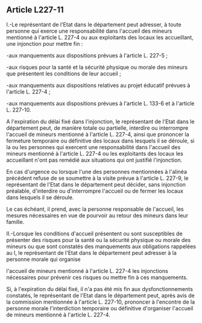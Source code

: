 ## Article L227-11

I.-Le représentant de l'Etat dans le département peut adresser, à toute personne qui exerce une responsabilité
dans l'accueil des mineurs mentionné à l'article L. 227-4 ou aux exploitants des locaux les accueillant, une
injonction pour mettre fin :

-aux manquements aux dispositions prévues à l'article L. 227-5 ;

-aux risques pour la santé et la sécurité physique ou morale des mineurs que présentent les conditions de leur
accueil ;

-aux manquements aux dispositions relatives au projet éducatif prévues à l'article L. 227-4 ;

-aux manquements aux dispositions prévues à l'article L. 133-6 et à l'article L. 227-10.

A l'expiration du délai fixé dans l'injonction, le représentant de l'Etat dans le département peut, de manière
totale ou partielle, interdire ou interrompre l'accueil de mineurs mentionné à l'article L. 227-4, ainsi que
prononcer la fermeture temporaire ou définitive des locaux dans lesquels il se déroule, si la ou les personnes
qui exercent une responsabilité dans l'accueil des mineurs mentionné à l'article L. 227-4 ou les exploitants
des locaux les accueillant n'ont pas remédié aux situations qui ont justifié l'injonction.

En cas d'urgence ou lorsque l'une des personnes mentionnées à l'alinéa précédent refuse de se soumettre à la
visite prévue à l'article L. 227-9, le représentant de l'Etat dans le département peut décider, sans injonction
préalable, d'interdire ou d'interrompre l'accueil ou de fermer les locaux dans lesquels il se déroule.

Le cas échéant, il prend, avec la personne responsable de l'accueil, les mesures nécessaires en vue de
pourvoir au retour des mineurs dans leur famille.

II.-Lorsque les conditions d'accueil présentent ou sont susceptibles de présenter des risques pour la santé
ou la sécurité physique ou morale des mineurs ou que sont constatés des manquements aux obligations
rappelées au I, le représentant de l'Etat dans le département peut adresser à la personne morale qui organise


l'accueil de mineurs mentionné à l'article L. 227-4 les injonctions nécessaires pour prévenir ces risques ou
mettre fin à ces manquements.

Si, à l'expiration du délai fixé, il n'a pas été mis fin aux dysfonctionnements constatés, le représentant de
l'Etat dans le département peut, après avis de la commission mentionnée à l'article L. 227-10, prononcer
à l'encontre de la personne morale l'interdiction temporaire ou définitive d'organiser l'accueil de mineurs
mentionné à l'article L. 227-4.


